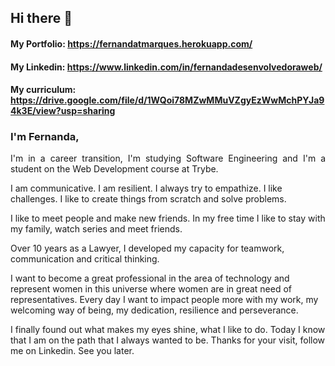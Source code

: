 ## Hi there 👋

#### My Portfolio: https://fernandatmarques.herokuapp.com/
#### My Linkedin: https://www.linkedin.com/in/fernandadesenvolvedoraweb/
#### My curriculum: https://drive.google.com/file/d/1WQoi78MZwMMuVZgyEzWwMchPYJa94k3E/view?usp=sharing

### I'm Fernanda, 
<p align="justify"> I'm in a career transition, I'm studying Software Engineering and I'm a student on the Web Development course at Trybe. 

  I am communicative. I am resilient. I always try to empathize. I like challenges. I like to create things from scratch and solve problems. 

  I like to meet people and make new friends. In my free time I like to stay with my family, watch series and meet friends. 

  Over 10 years as a Lawyer, I developed my capacity for teamwork, communication and critical thinking. 

  I want to become a great professional in the area of technology and represent women in this universe where women are in great need of representatives. 
Every day I want to impact people more with my work, my welcoming way of being, my dedication, resilience and perseverance. 

  I finally found out what makes my eyes shine, what I like to do. Today I know that I am on the path that I always wanted to be. 
Thanks for your visit, follow me on Linkedin. 
See you later.


